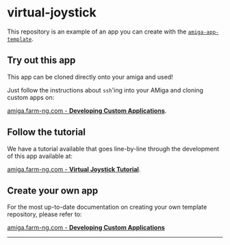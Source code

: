 # virtual-joystick

This repository is an example of an app you can create with the [`amiga-app-template`](https://github.com/farm-ng/amiga-app-template).

## Try out this app

This app can be cloned directly onto your amiga and used!

Just follow the instructions about `ssh`'ing into your AMiga and cloning custom apps on:

[amiga.farm-ng.com - **Developing Custom Applications**](https://amiga.farm-ng.com/docs/brain/brain-apps).

## Follow the tutorial

We have a tutorial available that goes line-by-line through the development of this app available at:

[amiga.farm-ng.com - **Virtual Joystick Tutorial**](https://amiga.farm-ng.com/docs/examples/virtual_joystick/virtual-joystick-overview).


## Create your own app

For the most up-to-date documentation on creating your own template repository, please refer to:

[amiga.farm-ng.com - **Developing Custom Applications**](https://amiga.farm-ng.com/docs/brain/brain-apps)

---

